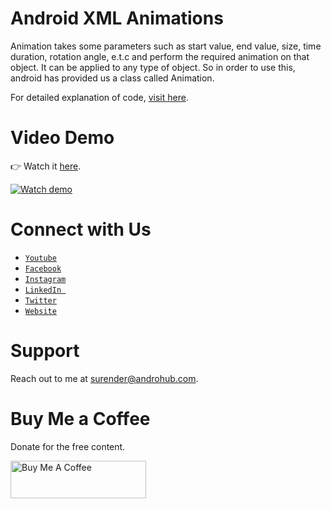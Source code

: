 # Android XML Animations
Animation takes some parameters such as start value, end value, size, time duration, rotation angle, e.t.c and perform the required animation on that object. It can be applied to any type of object. So in order to use this, android has provided us a class called Animation.

For detailed explanation of code, [visit here](http://www.androhub.com/android-animation/).

# Video Demo
👉 Watch it <a href="https://youtu.be/ob2p1yQXCB8">here</a>.
<br>

[![Watch demo](http://i3.ytimg.com/vi/ob2p1yQXCB8/hqdefault.jpg)](https://youtu.be/ob2p1yQXCB8)

# Connect with Us
- <a href="https://www.youtube.com/channel/@Androhub" target="_blank">`Youtube`</a>
- <a href="https://www.facebook.com/androhubtutorial/" target="_blank">`Facebook`</a>
- <a href="https://www.instagram.com/androhub_tutorial" target="_blank">`Instagram`</a>
- <a href="https://www.linkedin.com/in/surender-kumar-681472a8?originalSubdomain=in" target="_blank">`LinkedIn `</a>
- <a href="https://twitter.com/sonusurender0/" target="_blank">`Twitter`</a>
- <a href="http://www.androhub.com/" target="_blank">`Website`</a>

# Support
Reach out to me at surender@androhub.com.

# Buy Me a Coffee
Donate for the free content.

<a href="https://www.buymeacoffee.com/androhub" target="_blank"><img src="https://cdn.buymeacoffee.com/buttons/v2/default-yellow.png" alt="Buy Me A Coffee" style="height: 60px !important;width: 217px !important;" ></a>
